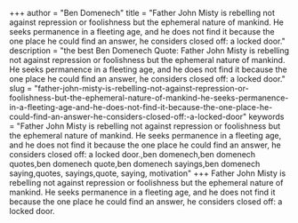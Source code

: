 +++
author = "Ben Domenech"
title = "Father John Misty is rebelling not against repression or foolishness but the ephemeral nature of mankind. He seeks permanence in a fleeting age, and he does not find it because the one place he could find an answer, he considers closed off: a locked door."
description = "the best Ben Domenech Quote: Father John Misty is rebelling not against repression or foolishness but the ephemeral nature of mankind. He seeks permanence in a fleeting age, and he does not find it because the one place he could find an answer, he considers closed off: a locked door."
slug = "father-john-misty-is-rebelling-not-against-repression-or-foolishness-but-the-ephemeral-nature-of-mankind-he-seeks-permanence-in-a-fleeting-age-and-he-does-not-find-it-because-the-one-place-he-could-find-an-answer-he-considers-closed-off:-a-locked-door"
keywords = "Father John Misty is rebelling not against repression or foolishness but the ephemeral nature of mankind. He seeks permanence in a fleeting age, and he does not find it because the one place he could find an answer, he considers closed off: a locked door.,ben domenech,ben domenech quotes,ben domenech quote,ben domenech sayings,ben domenech saying,quotes, sayings,quote, saying, motivation"
+++
Father John Misty is rebelling not against repression or foolishness but the ephemeral nature of mankind. He seeks permanence in a fleeting age, and he does not find it because the one place he could find an answer, he considers closed off: a locked door.
